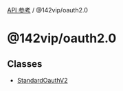 [API 参考](../wiki/Home) / @142vip/oauth2.0

# @142vip/oauth2.0

## Classes

* [StandardOauthV2](../wiki/@142vip.oauth2.0.Class.StandardOauthV2)
